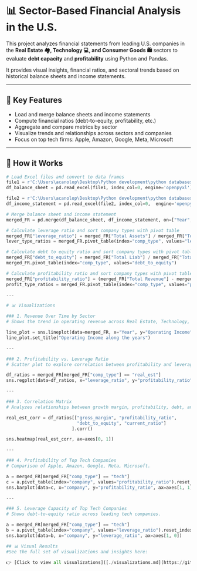 # 📊 Sector-Based Financial Analysis in the U.S.

This project analyzes financial statements from leading U.S. companies in the **Real Estate 🏘️, Technology 💻, and Consumer Goods 🛍️** sectors to evaluate **debt capacity** and **profitability** using Python and Pandas.

It provides visual insights, financial ratios, and sectoral trends based on historical balance sheets and income statements.

---

## 🚀 Key Features

- Load and merge balance sheets and income statements
- Compute financial ratios (debt-to-equity, profitability, etc.)
- Aggregate and compare metrics by sector
- Visualize trends and relationships across sectors and companies
- Focus on top tech firms: Apple, Amazon, Google, Meta, Microsoft

---

## 🧠 How it Works

```python
# Load Excel files and convert to data frames
file1 = r'C:\Users\acanolop\Desktop\Python development\python databases\self development projects\Balance_Sheet.xlsx'
df_balance_sheet = pd.read_excel(file1, index_col=0, engine='openpyxl')

file2 = r'C:\Users\acanolop\Desktop\Python development\python databases\self development projects\Income_Statement.xlsx'
df_income_statement = pd.read_excel(file2, index_col=0,  engine='openpyxl')

# Merge balance sheet and income statement
merged_FR = pd.merge(df_balance_sheet, df_income_statement, on=["Year", "company", "comp_type"], suffixes=('_BS', '_IS'))

# Calculate leverage ratio and sort company types with pivot table
merged_FR["leverage_ratio"] = merged_FR["Total Assets"] / merged_FR["Total Stockholder Equity"]
lever_type_ratios = merged_FR.pivot_table(index="comp_type", values="leverage_ratio")

# Calculate debt to equity ratio and sort company types with pivot table
merged_FR["debt_to_equity"] = merged_FR["Total Liab"] / merged_FR["Total Stockholder Equity"]
merged_FR.pivot_table(index="comp_type", values="debt_to_equity")

# Calculate profitability ratio and sort company types with pivot table
merged_FR["profitability_ratio"] = (merged_FR["Total Revenue"] - merged_FR["Total Operating Expenses"])/merged_FR["Total Revenue"]
profit_type_ratios = merged_FR.pivot_table(index="comp_type", values="profitability_ratio")

---

# 📊 Visualizations

### 1. Revenue Over Time by Sector
# Shows the trend in operating revenue across Real Estate, Technology, and Consumer Goods.

line_plot = sns.lineplot(data=merged_FR, x="Year", y="Operating Income", hue="comp_type")
line_plot.set_title("Operating Income along the years")

---

### 2. Profitability vs. Leverage Ratio
# Scatter plot to explore correlation between profitability and leverage.

df_ratios = merged_FR[merged_FR["comp_type"] == "real_est"] 
sns.regplot(data=df_ratios, x="leverage_ratio", y="profitability_ratio", ax=axes[0, 0])

---

### 3. Correlation Matrix
# Analyzes relationships between growth margin, profitability, debt, and liquidity.

real_est_corr = df_ratios[["gross_margin", "profitability_ratio", 
                           "debt_to_equity", "current_ratio"]
                         ].corr()

sns.heatmap(real_est_corr, ax=axes[0, 1])

---

### 4. Profitability of Top Tech Companies
# Comparison of Apple, Amazon, Google, Meta, Microsoft.

a = merged_FR[merged_FR["comp_type"] == "tech"]
c = a.pivot_table(index="company", values="profitability_ratio").reset_index() 
sns.barplot(data=c, x="company", y="profitability_ratio", ax=axes[1, 1])

---

### 5. Leverage Capacity of Top Tech Companies
# Shows debt-to-equity ratio across leading tech companies.

a = merged_FR[merged_FR["comp_type"] == "tech"]
b = a.pivot_table(index="company", values="leverage_ratio").reset_index() 
sns.barplot(data=b, x="company", y="leverage_ratio", ax=axes[1, 0])

## 📊 Visual Results
#See the full set of visualizations and insights here:

👉 [Click to view all visualizations]([./visualizations.md](https://github.com/alejo28388/sector-financial-analysis/tree/main/blob/visualizations.md))

